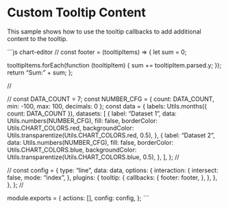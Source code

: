 Custom Tooltip Content
======================

This sample shows how to use the tooltip callbacks to add additional content to the tooltip.

\`\`\`js chart-editor // const footer = (tooltipItems) =&gt; { let sum = 0;

tooltipItems.forEach(function (tooltipItem) { sum += tooltipItem.parsed.y; }); return “Sum:” + sum; };

//

// const DATA\_COUNT = 7; const NUMBER\_CFG = { count: DATA\_COUNT, min: -100, max: 100, decimals: 0 }; const data = { labels: Utils.months({ count: DATA\_COUNT }), datasets: \[ { label: “Dataset 1”, data: Utils.numbers(NUMBER\_CFG), fill: false, borderColor: Utils.CHART\_COLORS.red, backgroundColor: Utils.transparentize(Utils.CHART\_COLORS.red, 0.5), }, { label: “Dataset 2”, data: Utils.numbers(NUMBER\_CFG), fill: false, borderColor: Utils.CHART\_COLORS.blue, backgroundColor: Utils.transparentize(Utils.CHART\_COLORS.blue, 0.5), }, \], }; //

// const config = { type: “line”, data: data, options: { interaction: { intersect: false, mode: “index”, }, plugins: { tooltip: { callbacks: { footer: footer, }, }, }, }, }; //

module.exports = { actions: \[\], config: config, }; \`\`\`
